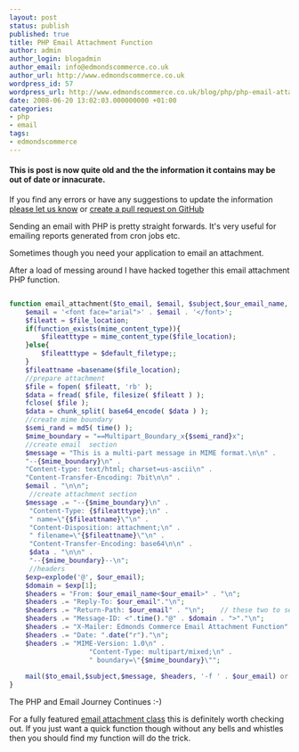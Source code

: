 ```yaml
---
layout: post
status: publish
published: true
title: PHP Email Attachment Function
author: admin
author_login: blogadmin
author_email: info@edmondscommerce.co.uk
author_url: http://www.edmondscommerce.co.uk
wordpress_id: 57
wordpress_url: http://www.edmondscommerce.co.uk/blog/php/php-email-attachment-function/
date: 2008-06-20 13:02:03.000000000 +01:00
categories:
- php
- email
tags:
- edmondscommerce
---
```

<div class="oldpost"><h4>This is post is now quite old and the the information it contains may be out of date or innacurate.</h4>
<p>
If you find any errors or have any suggestions to update the information <a href="http://edmondscommerce.github.io/contact-us/index.html">please let us know</a>
or <a href="https://github.com/edmondscommerce/edmondscommerce.github.io">create a pull request on GitHub</a>
</p>
</div>
Sending an email with PHP is pretty straight forwards. It's very useful for emailing reports generated from cron jobs etc.

Sometimes though you need your application to email an attachment.

After a load of messing around I have hacked together this email attachment PHP function.

```php

function email_attachment($to_email, $email, $subject,$our_email_name, $our_email, $file_location, $default_filetype='application/zip'){
	$email = '<font face="arial">' . $email . '</font>';
	$fileatt = $file_location;
	if(function_exists(mime_content_type)){
		$fileatttype = mime_content_type($file_location); 
	}else{
		$fileatttype = $default_filetype;;
	}
	$fileattname =basename($file_location);
	//prepare attachment
	$file = fopen( $fileatt, 'rb' ); 
	$data = fread( $file, filesize( $fileatt ) ); 
	fclose( $file );
	$data = chunk_split( base64_encode( $data ) );
	//create mime boundary
	$semi_rand = md5( time() ); 
	$mime_boundary = "==Multipart_Boundary_x{$semi_rand}x"; 
	//create email  section
	$message = "This is a multi-part message in MIME format.\n\n" . 
	"--{$mime_boundary}\n" . 
	"Content-type: text/html; charset=us-ascii\n" . 
	"Content-Transfer-Encoding: 7bit\n\n" . 
	$email . "\n\n";
	 //create attachment section
	$message .= "--{$mime_boundary}\n" . 
	 "Content-Type: {$fileatttype};\n" . 
	 " name=\"{$fileattname}\"\n" . 
	 "Content-Disposition: attachment;\n" . 
	 " filename=\"{$fileattname}\"\n" . 
	 "Content-Transfer-Encoding: base64\n\n" . 
	 $data . "\n\n" . 
	 "--{$mime_boundary}--\n";
	 //headers
	$exp=explode('@', $our_email);
	$domain = $exp[1];
	$headers = "From: $our_email_name<$our_email>" . "\n";
	$headers .= "Reply-To: $our_email"."\n";
	$headers .= "Return-Path: $our_email" . "\n";    // these two to set reply address
	$headers .= "Message-ID: <".time()."@" . $domain . ">"."\n";
	$headers .= "X-Mailer: Edmonds Commerce Email Attachment Function"."\n";          // These two to help avoid spam-filters
	$headers .= "Date: ".date("r")."\n";
	$headers .= "MIME-Version: 1.0\n" . 
                    "Content-Type: multipart/mixed;\n" . 
                    " boundary=\"{$mime_boundary}\"";
	 
	mail($to_email,$subject,$message, $headers, '-f ' . $our_email) or die ('<h3 style="color: red;">Mail Failed</h3>');
}

```

The PHP and Email Journey Continues :-)

For a fully featured <a href="http://www.phpclasses.org/browse/package/2822.html" rel="nofollow">email attachment class</a> this is definitely worth checking out. If you just want a quick function though without any bells and whistles then you should find my function will do the trick.
